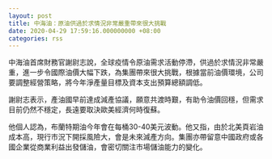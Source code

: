 ```yaml
---
layout: post
title: 中海油：原油供過於求情況非常嚴重帶來很大挑戰
date: 2020-04-29 17:59:16.000000000 +08:00
categories: rss
---
```


中海油首席財務官謝尉志說，全球疫情令原油需求活動停滯，供過於求情況非常嚴重，進一步令國際油價大幅下跌，為集團帶來很大挑戰，根據當前油價環境，公司要調整經營策略，將今年淨產量目標及資本支出預算總額調低。

謝尉志表示，產油國早前達成減產協議，願意共渡時艱，有助令油價回穩，但需求目前仍然不穩定，長遠要取決歐美經濟何時復蘇。

他個人認為，布蘭特期油今年會在每桶30-40美元波動。他又指，由於北美頁岩油成本高，現行市況下開採風險大，會是未來減產方向。集團亦帶留意中國政府或各國企業從商業利益出發儲油，會密切關注市場儲油能力的變化。
